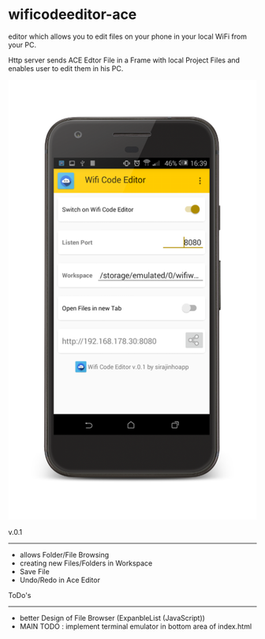 # wificodeeditor-ace
editor which allows you to edit files on your phone in your local WiFi from your PC.

Http server sends ACE Edtor File in a Frame with local Project Files and enables user to edit them in his PC.

  <img src="screenshot.png">

v.0.1
*******************************
* allows Folder/File Browsing
* creating new Files/Folders in Workspace
* Save File
* Undo/Redo in Ace Editor


ToDo's
*******************************
* better Design of File Browser (ExpanbleList (JavaScript))
* MAIN TODO : implement terminal emulator in bottom area of index.html
